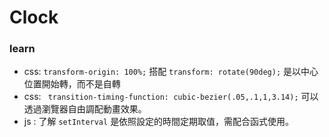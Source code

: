 # Clock

### learn 
- css: `transform-origin: 100%;` 搭配 `transform: rotate(90deg);` 是以中心位置開始轉，而不是自轉
- css: ` transition-timing-function: cubic-bezier(.05,.1,1,3.14);` 可以透過瀏覽器自由調配動畫效果。
- js : 了解 `setInterval` 是依照設定的時間定期取值，需配合函式使用。